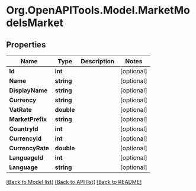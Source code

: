 # Org.OpenAPITools.Model.MarketModelsMarket

## Properties

Name | Type | Description | Notes
------------ | ------------- | ------------- | -------------
**Id** | **int** |  | [optional] 
**Name** | **string** |  | [optional] 
**DisplayName** | **string** |  | [optional] 
**Currency** | **string** |  | [optional] 
**VatRate** | **double** |  | [optional] 
**MarketPrefix** | **string** |  | [optional] 
**CountryId** | **int** |  | [optional] 
**CurrencyId** | **int** |  | [optional] 
**CurrencyRate** | **double** |  | [optional] 
**LanguageId** | **int** |  | [optional] 
**Language** | **string** |  | [optional] 

[[Back to Model list]](../README.md#documentation-for-models) [[Back to API list]](../README.md#documentation-for-api-endpoints) [[Back to README]](../README.md)

